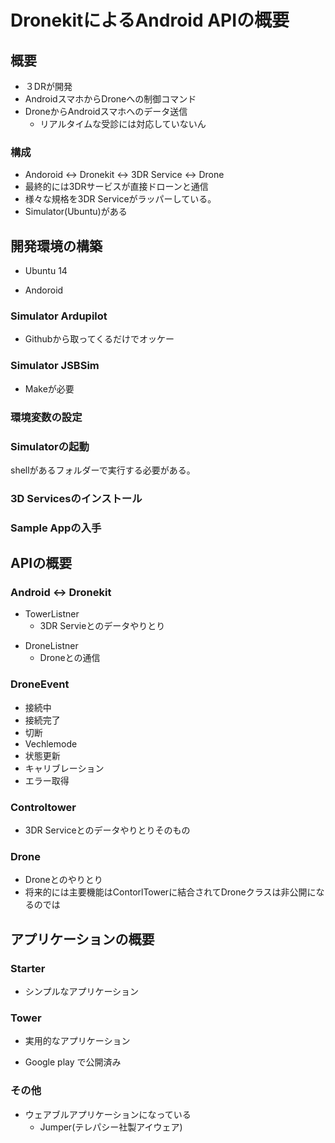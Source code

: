 # DronekitによるAndroid APIの概要

## 概要

* ３DRが開発
* AndroidスマホからDroneへの制御コマンド
* DroneからAndroidスマホへのデータ送信
  * リアルタイムな受診には対応していないん

### 構成

* Andoroid <-> Dronekit <-> 3DR Service <-> Drone
* 最終的には3DRサービスが直接ドローンと通信
* 様々な規格を3DR Serviceがラッパーしている。
* Simulator(Ubuntu)がある

## 開発環境の構築

+ Ubuntu 14
* Andoroid

### Simulator Ardupilot

+  Githubから取ってくるだけでオッケー

### Simulator JSBSim

+ Makeが必要

### 環境変数の設定

### Simulatorの起動

shellがあるフォルダーで実行する必要がある。

### 3D Servicesのインストール

### Sample Appの入手

## APIの概要

### Android <-> Dronekit

+ TowerListner
   * 3DR Servieとのデータやりとり
* DroneListner
   * Droneとの通信

### DroneEvent

* 接続中
* 接続完了
* 切断
* Vechlemode
* 状態更新
* キャリブレーション
* エラー取得

### Controltower

* 3DR Serviceとのデータやりとりそのもの

### Drone

* Droneとのやりとり
* 将来的には主要機能はContorlTowerに結合されてDroneクラスは非公開になるのでは

## アプリケーションの概要

### Starter

* シンプルなアプリケーション

### Tower

+ 実用的なアプリケーション
* Google play で公開済み

### その他

+ ウェアブルアプリケーションになっている
  * Jumper(テレパシー社製アイウェア)
